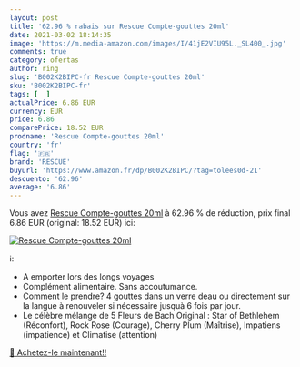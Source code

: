 ```yaml
---
layout: post
title: '62.96 % rabais sur Rescue Compte-gouttes 20ml'
date: 2021-03-02 18:14:35
image: 'https://m.media-amazon.com/images/I/41jE2VIU95L._SL400_.jpg'
comments: true
category: ofertas
author: ring
slug: 'B002K2BIPC-fr Rescue Compte-gouttes 20ml'
sku: 'B002K2BIPC-fr'
tags: [  ]
actualPrice: 6.86 EUR
currency: EUR
price: 6.86
comparePrice: 18.52 EUR
prodname: 'Rescue Compte-gouttes 20ml'
country: 'fr'
flag: '🇫🇷'
brand: 'RESCUE'
buyurl: 'https://www.amazon.fr/dp/B002K2BIPC/?tag=tolees0d-21'
descuento: '62.96'
average: '6.86'
---
```


Vous avez [Rescue Compte-gouttes 20ml](https://www.amazon.fr/dp/B002K2BIPC/?tag=tolees0d-21)  à  62.96 % de réduction, prix final  6.86 EUR (original: 18.52 EUR) ici:

[![Rescue Compte-gouttes 20ml](https://m.media-amazon.com/images/I/41jE2VIU95L._SL400_.jpg)](https://www.amazon.fr/dp/B002K2BIPC/?tag=tolees0d-21)

ℹ️:

- A emporter lors des longs voyages
- Complément alimentaire. Sans accoutumance.
- Comment le prendre? 4 gouttes dans un verre deau ou directement sur la langue à renouveler si nécessaire jusquà 6 fois par jour.
- Le célèbre mélange de 5 Fleurs de Bach Original : Star of Bethlehem (Réconfort), Rock Rose (Courage), Cherry Plum (Maîtrise), Impatiens (impatience) et Climatise (attention)

[🛒 Achetez-le maintenant!!](https://www.amazon.fr/dp/B002K2BIPC/?tag=tolees0d-21)
